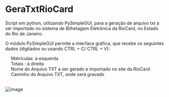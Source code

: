 # GeraTxtRioCard
Script em python, utilizando PySimpleGUI, para a geração de arquivo txt a ser importado no sistema de Bilhetagem Eletrônica da RioCard, no Estado do Rio de Janeiro.

O módulo PySimpleGUI permite a interface gráfica, que recebe os seguintes dados (digitados ou usando CTRL + C/ CTRL + V):

&emsp; Matrículas: à esquerda <br>
&emsp; Totais    : à direita <br>
&emsp; Nome do Arquivo TXT a ser gerado e importado no site da RioCard <br>
&emsp; Caminho do Arquivo TXT, onde será gravado
<br>
<br>

![image](https://user-images.githubusercontent.com/76176469/142970752-c7c29800-7bf3-4d0f-88ea-3378c9b7e9e6.png)
